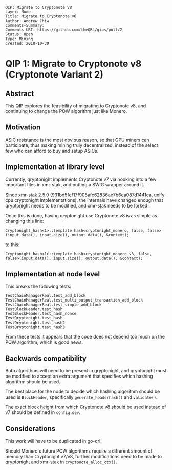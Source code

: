 	QIP: Migrate to Cryptonote V8
	Layer: Node
	Title: Migrate to Cryptonote v8
	Author: Andrew Chiw
	Comments-Summary: 
	Comments-URI: https://github.com/theQRL/qips/pull/2
	Status: Open
	Type: Mining
	Created: 2018-10-30
# QIP 1: Migrate to Cryptonote v8 (Cryptonote Variant 2)

## Abstract
This QIP explores the feasibility of migrating to Cryptonote v8, and continuing to change the POW algorithm just like Monero.

## Motivation
ASIC resistance is the most obvious reason, so that GPU miners can participate, thus making mining truly decentralized, instead of the select few who can afford to buy and setup ASICs.

## Implementation at library level
Currently, qryptonight implements Cryptonote v7 via hooking into a few important files in xmr-stak, and putting a SWIG wrapper around it.

Since xmr-stak 2.5.0 (931bd5fef17f908afc62836ae7b6ea087d1441ca, unify cpu cryptonight implementations), the internals have changed enough that qryptonight needs to be modified, and xmr-stak needs to be forked.

Once this is done, having qryptonight use Cryptonote v8 is as simple as changing this line:

```
Cryptonight_hash<1>::template hash<cryptonight_monero, false, false>(input.data(), input.size(), output.data(), &context);
```

to this:
```
Cryptonight_hash<1>::template hash<cryptonight_monero_v8, false, false>(input.data(), input.size(), output.data(), &context);
```

## Implementation at node level
This breaks the following tests:

```
TestChainManagerReal.test_add_block
TestChainManagerReal.test_multi_output_transaction_add_block
TestChainManagerReal.test_simple_add_block
TestBlockHeader.test_hash
TestBlockHeader.test_hash_nonce
TestQryptonight.test_hash
TestQryptonight.test_hash2
TestQryptonight.test_hash3
```

From these tests it appears that the code does not depend too much on the POW algorithm, which is good news.

## Backwards compatibility
Both algorithms will need to be present in qryptonight, and qryptonight must be modified to accept an extra argument that specifies which hashing algorithm should be used.

The best place for the node to decide which hashing algorithm should be used  is `BlockHeader`, specifically `generate_headerhash()` and `validate()`.

The exact block height from which Cryptonote v8 should be used instead of v7 should be defined in `config.dev`.

## Considerations
This work will have to be duplicated in go-qrl.

Should Monero's future POW algorithms require a different amount of memory than Cryptonight v7/v8, further modifications need to be made to qryptonight and xmr-stak in `cryptonote_alloc_ctx()`.
